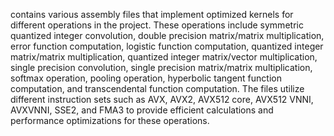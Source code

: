contains various assembly files that implement optimized kernels for different operations in the project. These operations include symmetric quantized integer convolution, double precision matrix/matrix multiplication, error function computation, logistic function computation, quantized integer matrix/matrix multiplication, quantized integer matrix/vector multiplication, single precision convolution, single precision matrix/matrix multiplication, softmax operation, pooling operation, hyperbolic tangent function computation, and transcendental function computation. The files utilize different instruction sets such as AVX, AVX2, AVX512 core, AVX512 VNNI, AVXVNNI, SSE2, and FMA3 to provide efficient calculations and performance optimizations for these operations.